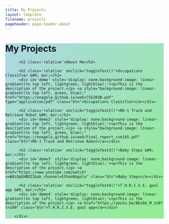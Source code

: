 ```yaml
---
title: My Projects
layout: template
filename: projects
pageheader: page-header-about
--- 
```

 
<div style='background-image: linear-gradient(to top left, lightgreen, lightblue);'>
          <h1 class="project-name">My Projects</h1>

          <h2 class='relative'>About Me</h2>
           
          <h2 class='relative' onclick="toggleText()">Occupations Classifier &#9; &or;</h2>
          <div id='demo' style='display: none;background-image: linear-gradient(to top left, lightgreen, lightblue);'><p>This is the description of the project.</p> <a style="background-image: linear-gradient(to top left, green, blue);" href="https://enagola.github.io/web/CSE203B.pdf" type="application/pdf" class="btn">Occupations Classifier</a></div>

          <h2 class='relative' onclick="toggleText2()">RD-1 Track and Retrieve Robot &#9; &or;</h2>
          <div id='demo2' style='display: none;background-image: linear-gradient(to top left, lightgreen, lightblue);'><p>This is the description of the project.</p> <a style="background-image: linear-gradient(to top left, green, blue);" href="https://enagola.github.io/web/Final_report_cse145.pdf" class="btn">RD-1 Track and Retrieve Robot</a></div>

          <h2 class='relative' onclick="toggleText3()">Baby Steps &#9; &or;</h2>
          <div id='demo3' style='display: none;background-image: linear-gradient(to top left, lightgreen, lightblue);'><p>This is the description of the project.</p> <a href="https://www.youtube.com/watch?v=W8iOpEHBDII&ab_channel=EthanNagola" class="btn">Baby Steps</a></div>

          <h2 class='relative' onclick="toggleText4()">T.H.R.I.V.E. goal app &#9; &or;</h2>
          <div id='demo4' style='display: none;background-image: linear-gradient(to top left, lightgreen, lightblue);'><p>This is the description of the project.</p> <a href="https://youtu.be/BbzbG_M_1v0?t=199" class="btn">T.H.R.I.V.E. goal app</a></div>

        </div>

